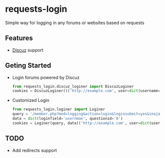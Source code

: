 # requests-login

Simple way for logging in any forums or websites based on requests

## Features

- [Discuz](http://www.discuz.net/forum.php) support

## Geting Started

- Login forums powered by Discuz

    ```python
    from requests_login.discuz_loginer import DiscuzLoginer
    cookies = DiscuzLoginer()('http://example.com', user=dict(username='usernmae', password='password'))
    ```
    
- Customized Login

    ```python
    from requests_login.loginer import Loginer
    query = '/member.php?mod=logging&action=login&loginsubmit=yes&inajax=1'
    data = dict(loginfield='usernmae', questionid='0')
    cookies = Loginer(query, data)('http://example.com', user=dict(username='usernmae', password='password'))
    ```

## TODO

- Add redirects support
